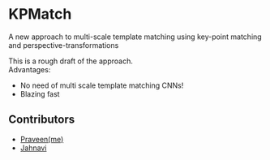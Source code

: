 # KPMatch
A new approach to multi-scale template matching using key-point matching and perspective-transformations    

This is a rough draft of the approach.    
Advantages:    
* No need of multi scale template matching CNNs!    
* Blazing fast

## Contributors    
* [Praveen(me)](github.com/gigatesseract)    
* [Jahnavi](github.com/JahnaviSrividya/)
